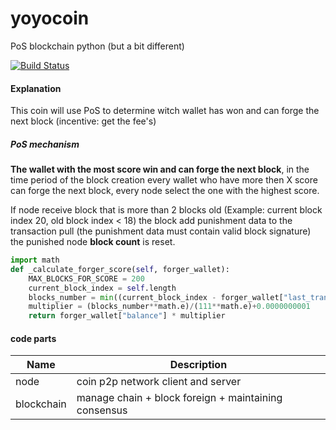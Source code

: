 # yoyocoin
PoS blockchain python (but a bit different)  

[![Build Status](https://travis-ci.com/hvuhsg/yoyocoin.svg?branch=main)](https://travis-ci.com/hvuhsg/yoyocoin)  

#### Explanation
This coin will use PoS to determine witch wallet has won and can forge the next block (incentive: get the fee's)

##### PoS mechanism
**The wallet with the most score win and can forge the next block**,
in the time period of the block creation every wallet who have more then X score can forge the next block, every node select the one with the highest score.

If node receive block that is more than 2 blocks old (Example: current block index 20, old block index < 18)
the block add punishment data to the transaction pull (the punishment data must contain valid block signature)
the punished node __block count__ is reset.
```python
import math
def _calculate_forger_score(self, forger_wallet):
    MAX_BLOCKS_FOR_SCORE = 200
    current_block_index = self.length
    blocks_number = min((current_block_index - forger_wallet["last_transaction"]), MAX_BLOCKS_FOR_SCORE)
    multiplier = (blocks_number**math.e)/(111**math.e)+0.0000000001
    return forger_wallet["balance"] * multiplier
```

#### code parts
| Name          | Description                                          |
| ------------- | ---------------------------------------------------- |
| node          | coin p2p network client and server                   |
| blockchain    | manage chain + block foreign + maintaining consensus |

